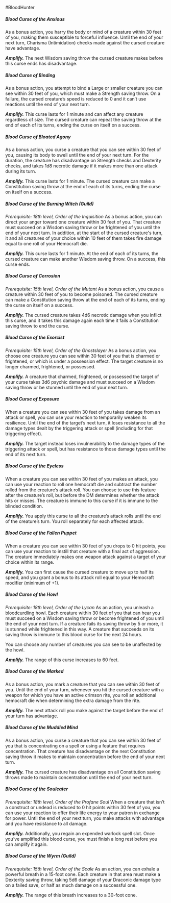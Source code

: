 #BloodHunter
##### Blood Curse of the Anxious
As a bonus action, you harry the body or mind of a creature within 30 feet of you, making them susceptible to forceful influence. Until the end of your next turn, Charisma (Intimidation) checks made against the cursed creature have advantage.

***Amplify.*** The next Wisdom saving throw the cursed creature makes before this curse ends has disadvantage.

##### Blood Curse of Binding
As a bonus action, you attempt to bind a Large or smaller creature you can see within 30 feet of you, which must make a Strength saving throw. On a failure, the cursed creature’s speed is reduced to 0 and it can’t use reactions until the end of your next turn.

***Amplify.*** This curse lasts for 1 minute and can affect any creature regardless of size. The cursed creature can repeat the saving throw at the end of each of its turns, ending the curse on itself on a success.

##### Blood Curse of Bloated Agony
As a bonus action, you curse a creature that you can see within 30 feet of you, causing its body to swell until the end of your next turn. For the duration, the creature has disadvantage on Strength checks and Dexterity checks, and takes 1d8 necrotic damage if it makes more than one attack during its turn.

***Amplify.*** This curse lasts for 1 minute. The cursed creature can make a Constitution saving throw at the end of each of its turns, ending the curse on itself on a success.

##### Blood Curse of the Burning Witch (Guild)
*Prerequisite: 18th level, Order of the Inquisition*
As a bonus action, you can direct your anger toward one creature within 30 feet of you. That creature must succeed on a Wisdom saving throw or be frightened of you until the end of your next turn. In addition, at the start of the cursed creature's turn, it and all creatures of your choice within 10 feet of them takes fire damage equal to one roll of your Hemocraft die.

***Amplify.*** This curse lasts for 1 minute. At the end of each of its turns, the cursed creature can make another Wisdom saving throw. On a success, this curse ends.

##### Blood Curse of Corrosion
*Prerequisite: 15th level, Order of the Mutant*
As a bonus action, you cause a creature within 30 feet of you to become poisoned. The cursed creature can make a Constitution saving throw at the end of each of its turns, ending the curse on itself on a success.

***Amplify.*** The cursed creature takes 4d6 necrotic damage when you inflict this curse, and it takes this damage again each time it fails a Constitution saving throw to end the curse.

##### Blood Curse of the Exorcist
*Prerequisite: 15th level, Order of the Ghostslayer*
As a bonus action, you choose one creature you can see within 30 feet of you that is charmed or frightened, or which is under a possession effect. The target creature is no longer charmed, frightened, or possessed.

***Amplify.*** A creature that charmed, frightened, or possessed the target of your curse takes 3d6 psychic damage and must succeed on a Wisdom saving throw or be stunned until the end of your next turn.

##### Blood Curse of Exposure
When a creature you can see within 30 feet of you takes damage from an attack or spell, you can use your reaction to temporarily weaken its resilience. Until the end of the target’s next turn, it loses resistance to all the damage types dealt by the triggering attack or spell (including for that triggering effect).

***Amplify.*** The target instead loses invulnerability to the damage types of the triggering attack or spell, but has resistance to those damage types until the end of its next turn.

##### Blood Curse of the Eyeless
When a creature you can see within 30 feet of you makes an attack, you can use your reaction to roll one hemocraft die and subtract the number rolled from the creature’s attack roll. You can choose to use this feature after the creature’s roll, but before the DM determines whether the attack hits or misses. The creature is immune to this curse if it is immune to the blinded condition.

***Amplify.*** You apply this curse to all the creature’s attack rolls until the end of the creature’s turn. You roll separately for each affected attack.

##### Blood Curse of the Fallen Puppet
When a creature you can see within 30 feet of you drops to 0 hit points, you can use your reaction to instill that creature with a final act of aggression. The creature immediately makes one weapon attack against a target of your choice within its range.

***Amplify.*** You can first cause the cursed creature to move up to half its speed, and you grant a bonus to its attack roll equal to your Hemocraft modifier (minimum of +1).

##### Blood Curse of the Howl
*Prerequisite: 18th level, Order of the Lycan*
As an action, you unleash a bloodcurdling howl. Each creature within 30 feet of you that can hear you must succeed on a Wisdom saving throw or become frightened of you until the end of your next turn. If a creature fails its saving throw by 5 or more, it is stunned while frightened in this way. A creature that succeeds on its saving throw is immune to this blood curse for the next 24 hours.

You can choose any number of creatures you can see to be unaffected by the howl.

***Amplify.*** The range of this curse increases to 60 feet.

##### Blood Curse of the Marked
As a bonus action, you mark a creature that you can see within 30 feet of you. Until the end of your turn, whenever you hit the cursed creature with a weapon for which you have an active crimson rite, you roll an additional hemocraft die when determining the extra damage from the rite.

***Amplify.*** The next attack roll you make against the target before the end of your turn has advantage.

##### Blood Curse of the Muddled Mind
As a bonus action, you curse a creature that you can see within 30 feet of you that is concentrating on a spell or using a feature that requires concentration. That creature has disadvantage on the next Constitution saving throw it makes to maintain concentration before the end of your next turn.

***Amplify.*** The cursed creature has disadvantage on all Constitution saving throws made to maintain concentration until the end of your next turn.

##### Blood Curse of the Souleater
*Prerequisite: 18th level, Order of the Profane Soul*
When a creature that isn’t a construct or undead is reduced to 0 hit points within 30 feet of you, you can use your reaction to offer their life energy to your patron in exchange for power. Until the end of your next turn, you make attacks with advantage and you have resistance to all damage.

***Amplify.*** Additionally, you regain an expended warlock spell slot. Once you’ve amplified this blood curse, you must finish a long rest before you can amplify it again.

##### Blood Curse of the Wyrm (Guild)
*Prerequisite: 15th level, Order of the Scale*
As an action, you can exhale a powerful breath in a 15-foot cone. Each creature in that area must make a Dexterity saving throw, taking 5d6 damage of your Draconic damage type on a failed save, or half as much damage on a successful one.

***Amplify.*** The range of this breath increases to a 30-foot cone.
